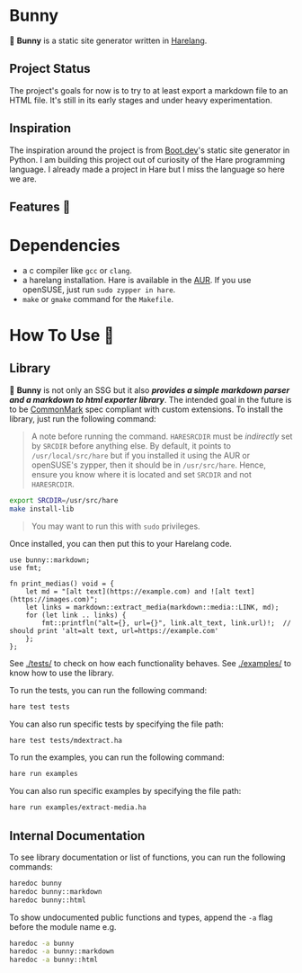 # Bunny

🐇 **Bunny** is a static site generator written in [Harelang](https://harelang.org).

## Project Status

The project's goals for now is to try to at least export a markdown file to
an HTML file. It's still in its early stages and under heavy experimentation.

## Inspiration

The inspiration around the project is from [Boot.dev](https://boot.dev)'s
static site generator in Python. I am building this project out of curiosity of
the Hare programming language. I already made a project in Hare but I miss
the language so here we are.

## Features 🚧

# Dependencies

- a c compiler like `gcc` or `clang`.
- a harelang installation. Hare is available in the [AUR](https://aur.archlinux.org/packages/hare). If you use openSUSE, just run `sudo zypper in hare`.
- `make` or `gmake` command for the `Makefile`.

# How To Use 🚧

## Library

🐇 **Bunny** is not only an SSG but it also _**provides a simple markdown
parser and a markdown to html exporter library**_. The intended goal in the future is
to be [CommonMark](https://spec.commonmark.org/) spec compliant with custom
extensions. To install the library, just run the following command:

> A note before running the command. `HARESRCDIR` must be _indirectly_ set by `SRCDIR` before anything else.
> By default, it points to `/usr/local/src/hare` but if you installed it using the AUR or openSUSE's zypper,
> then it should be in `/usr/src/hare`. Hence, ensure you know where it is located and set `SRCDIR`
> and not `HARESRCDIR`.

```bash
export SRCDIR=/usr/src/hare
make install-lib
```

> You may want to run this with `sudo` privileges.

Once installed, you can then put this to your Harelang code.

```hare
use bunny::markdown;
use fmt;

fn print_medias() void = {
	let md = "[alt text](https://example.com) and ![alt text](https://images.com)";
	let links = markdown::extract_media(markdown::media::LINK, md);
	for (let link .. links) {
		fmt::printfln("alt={}, url={}", link.alt_text, link.url)!;  // should print 'alt=alt text, url=https://example.com'
	};
};
```


See [./tests/](./tests/) to check on how each functionality behaves. See [./examples/](./examples/) to know how to use the library.

To run the tests, you can run the following command:

```bash
hare test tests
```

You can also run specific tests by specifying the file path:

```bash
hare test tests/mdextract.ha
```

To run the examples, you can run the following command:

```bash
hare run examples
```

You can also run specific examples by specifying the file path:

```bash
hare run examples/extract-media.ha
```

## Internal Documentation

To see library documentation or list of functions, you can run the following commands:

```bash
haredoc bunny
haredoc bunny::markdown
haredoc bunny::html
```

To show undocumented public functions and types, append the `-a` flag before the module name e.g.

```bash
haredoc -a bunny
haredoc -a bunny::markdown
haredoc -a bunny::html
```

